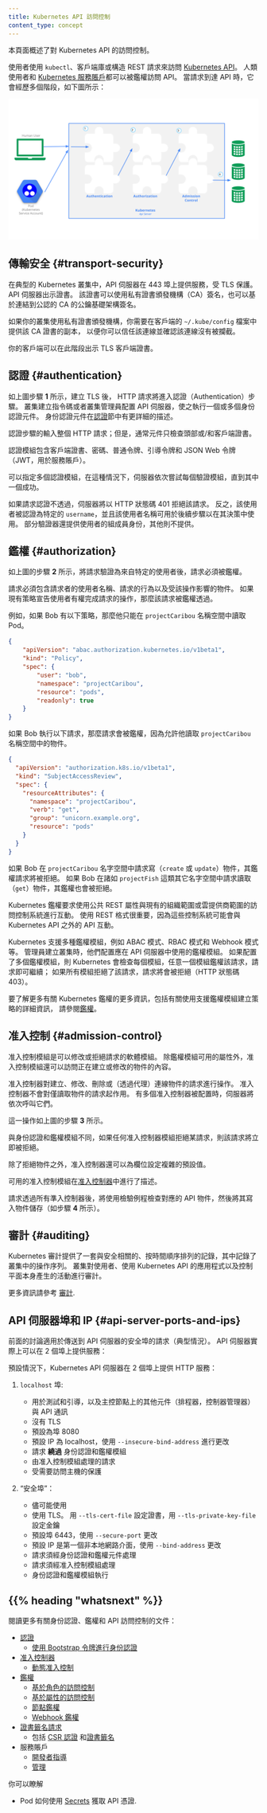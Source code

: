 ```yaml
---
title: Kubernetes API 訪問控制
content_type: concept
---
```

<!--
---
reviewers:
- erictune
- lavalamp
title: Controlling Access to the Kubernetes API
content_type: concept
---
-->

<!-- overview -->

<!--
This page provides an overview of controlling access to the Kubernetes API.
-->
本頁面概述了對 Kubernetes API 的訪問控制。

<!-- body -->
<!--
Users access the [Kubernetes API](/docs/concepts/overview/kubernetes-api/) using `kubectl`,
client libraries, or by making REST requests.  Both human users and
[Kubernetes service accounts](/docs/tasks/configure-pod-container/configure-service-account/) can be
authorized for API access.
When a request reaches the API, it goes through several stages, illustrated in the
following diagram:
-->
使用者使用 `kubectl`、客戶端庫或構造 REST 請求來訪問 [Kubernetes API](/zh-cn/docs/concepts/overview/kubernetes-api/)。
人類使用者和 [Kubernetes 服務賬戶](/zh-cn/docs/tasks/configure-pod-container/configure-service-account/)都可以被鑑權訪問 API。
當請求到達 API 時，它會經歷多個階段，如下圖所示：

![Kubernetes API 請求處理步驟示意圖](/images/docs/admin/access-control-overview.svg)

<!-- ## Transport security -->
## 傳輸安全 {#transport-security}

<!--
In a typical Kubernetes cluster, the API serves on port 443, protected by TLS.
The API server presents a certificate. This certificate may be signed using
a private certificate authority (CA), or based on a public key infrastructure linked
to a generally recognized CA.
-->
在典型的 Kubernetes 叢集中，API 伺服器在 443 埠上提供服務，受 TLS 保護。
API 伺服器出示證書。
該證書可以使用私有證書頒發機構（CA）簽名，也可以基於連結到公認的 CA 的公鑰基礎架構簽名。

<!--
If your cluster uses a private certificate authority, you need a copy of that CA
certificate configured into your `~/.kube/config` on the client, so that you can
trust the connection and be confident it was not intercepted.

Your client can present a TLS client certificate at this stage.
-->
如果你的叢集使用私有證書頒發機構，你需要在客戶端的 `~/.kube/config` 檔案中提供該 CA 證書的副本，
以便你可以信任該連線並確認該連線沒有被攔截。

你的客戶端可以在此階段出示 TLS 客戶端證書。

<!-- ## Authentication -->
## 認證 {#authentication}

<!--
Once TLS is established, the HTTP request moves to the Authentication step.
This is shown as step **1** in the diagram.
The cluster creation script or cluster admin configures the API server to run
one or more Authenticator modules.
Authenticators are described in more detail in
[Authentication](/docs/reference/access-authn-authz/authentication/).
-->
如上圖步驟 **1** 所示，建立 TLS 後， HTTP 請求將進入認證（Authentication）步驟。
叢集建立指令碼或者叢集管理員配置 API 伺服器，使之執行一個或多個身份認證元件。
身份認證元件在[認證](/zh-cn/docs/reference/access-authn-authz/authentication/)節中有更詳細的描述。

<!--
The input to the authentication step is the entire HTTP request; however, it typically
examines the headers and/or client certificate.

Authentication modules include client certificates, password, and plain tokens,
bootstrap tokens, and JSON Web Tokens (used for service accounts).

Multiple authentication modules can be specified, in which case each one is tried in sequence,
until one of them succeeds.
-->
認證步驟的輸入整個 HTTP 請求；但是，通常元件只檢查頭部或/和客戶端證書。

認證模組包含客戶端證書、密碼、普通令牌、引導令牌和 JSON Web 令牌（JWT，用於服務賬戶）。

可以指定多個認證模組，在這種情況下，伺服器依次嘗試每個驗證模組，直到其中一個成功。

<!--
If the request cannot be authenticated, it is rejected with HTTP status code 401.
Otherwise, the user is authenticated as a specific `username`, and the user name
is available to subsequent steps to use in their decisions.  Some authenticators
also provide the group memberships of the user, while other authenticators
do not.

While Kubernetes uses usernames for access control decisions and in request logging,
it does not have a `User` object nor does it store usernames or other information about
users in its API.
-->
如果請求認證不透過，伺服器將以 HTTP 狀態碼 401 拒絕該請求。
反之，該使用者被認證為特定的 `username`，並且該使用者名稱可用於後續步驟以在其決策中使用。
部分驗證器還提供使用者的組成員身份，其他則不提供。

<!-- ## Authorization -->
## 鑑權 {#authorization}

<!--
After the request is authenticated as coming from a specific user, the request must be authorized. This is shown as step **2** in the diagram.

A request must include the username of the requester, the requested action, and the object affected by the action. The request is authorized if an existing policy declares that the user has permissions to complete the requested action.

For example, if Bob has the policy below, then he can read pods only in the namespace `projectCaribou`:
-->
如上圖的步驟 **2** 所示，將請求驗證為來自特定的使用者後，請求必須被鑑權。

請求必須包含請求者的使用者名稱、請求的行為以及受該操作影響的物件。
如果現有策略宣告使用者有權完成請求的操作，那麼該請求被鑑權透過。

例如，如果 Bob 有以下策略，那麼他只能在 `projectCaribou` 名稱空間中讀取 Pod。

```json
{
    "apiVersion": "abac.authorization.kubernetes.io/v1beta1",
    "kind": "Policy",
    "spec": {
        "user": "bob",
        "namespace": "projectCaribou",
        "resource": "pods",
        "readonly": true
    }
}
```
<!--
If Bob makes the following request, the request is authorized because he is allowed to read objects in the `projectCaribou` namespace:
-->
如果 Bob 執行以下請求，那麼請求會被鑑權，因為允許他讀取 `projectCaribou` 名稱空間中的物件。

```json
{
  "apiVersion": "authorization.k8s.io/v1beta1",
  "kind": "SubjectAccessReview",
  "spec": {
    "resourceAttributes": {
      "namespace": "projectCaribou",
      "verb": "get",
      "group": "unicorn.example.org",
      "resource": "pods"
    }
  }
}
```
<!--
If Bob makes a request to write (`create` or `update`) to the objects in the `projectCaribou` namespace, his authorization is denied.
If Bob makes a request to read (`get`) objects in a different namespace such as `projectFish`, then his authorization is denied.

Kubernetes authorization requires that you use common REST attributes to interact with existing organization-wide or cloud-provider-wide access control systems.
It is important to use REST formatting because these control systems might interact with other APIs besides the Kubernetes API.
-->
如果 Bob 在 `projectCaribou` 名字空間中請求寫（`create` 或 `update`）物件，其鑑權請求將被拒絕。
如果 Bob 在諸如 `projectFish` 這類其它名字空間中請求讀取（`get`）物件，其鑑權也會被拒絕。

Kubernetes 鑑權要求使用公共 REST 屬性與現有的組織範圍或雲提供商範圍的訪問控制系統進行互動。
使用 REST 格式很重要，因為這些控制系統可能會與 Kubernetes API 之外的 API 互動。

<!--
Kubernetes supports multiple authorization modules, such as ABAC mode, RBAC Mode, and Webhook mode.
When an administrator creates a cluster, they configure the authorization modules that should be used in the API server.
If more than one authorization modules are configured, Kubernetes checks each module,
and if any module authorizes the request, then the request can proceed.
If all of the modules deny the request, then the request is denied (HTTP status code 403).

To learn more about Kubernetes authorization, including details about creating policies using the supported authorization modules,
see [Authorization](/docs/reference/access-authn-authz/authorization/).
-->
Kubernetes 支援多種鑑權模組，例如 ABAC 模式、RBAC 模式和 Webhook 模式等。
管理員建立叢集時，他們配置應在 API 伺服器中使用的鑑權模組。
如果配置了多個鑑權模組，則 Kubernetes 會檢查每個模組，任意一個模組鑑權該請求，請求即可繼續；
如果所有模組拒絕了該請求，請求將會被拒絕（HTTP 狀態碼 403）。

要了解更多有關 Kubernetes 鑑權的更多資訊，包括有關使用支援鑑權模組建立策略的詳細資訊，
請參閱[鑑權](/zh-cn/docs/reference/access-authn-authz/authorization/)。

<!-- ## Admission control -->
## 准入控制 {#admission-control}

<!--
Admission Control modules are software modules that can modify or reject requests.
In addition to the attributes available to Authorization modules, Admission
Control modules can access the contents of the object that is being created or modified.

Admission controllers act on requests that create, modify, delete, or connect to (proxy) an object.
Admission controllers do not act on requests that merely read objects.
When multiple admission controllers are configured, they are called in order.
-->
准入控制模組是可以修改或拒絕請求的軟體模組。
除鑑權模組可用的屬性外，准入控制模組還可以訪問正在建立或修改的物件的內容。

准入控制器對建立、修改、刪除或（透過代理）連線物件的請求進行操作。
准入控制器不會對僅讀取物件的請求起作用。
有多個准入控制器被配置時，伺服器將依次呼叫它們。

<!--
This is shown as step **3** in the diagram.

Unlike Authentication and Authorization modules, if any admission controller module
rejects, then the request is immediately rejected.

In addition to rejecting objects, admission controllers can also set complex defaults for
fields.

The available Admission Control modules are described in [Admission Controllers](/docs/reference/access-authn-authz/admission-controllers/).

Once a request passes all admission controllers, it is validated using the validation routines
for the corresponding API object, and then written to the object store (shown as step **4**).
-->
這一操作如上圖的步驟 **3** 所示。

與身份認證和鑑權模組不同，如果任何准入控制器模組拒絕某請求，則該請求將立即被拒絕。

除了拒絕物件之外，准入控制器還可以為欄位設定複雜的預設值。

可用的准入控制模組在[准入控制器](/zh-cn/docs/reference/access-authn-authz/admission-controllers/)中進行了描述。

請求透過所有準入控制器後，將使用檢驗例程檢查對應的 API 物件，然後將其寫入物件儲存（如步驟 **4** 所示）。

<!--
## Auditing

Kubernetes auditing provides a security-relevant, chronological set of records documenting the sequence of actions in a cluster.
The cluster audits the activities generated by users, by applications that use the Kubernetes API, and by the control plane itself.

For more information, see [Auditing](/docs/tasks/debug/debug-cluster/audit/).
-->

## 審計 {#auditing}

Kubernetes 審計提供了一套與安全相關的、按時間順序排列的記錄，其中記錄了叢集中的操作序列。
叢集對使用者、使用 Kubernetes API 的應用程式以及控制平面本身產生的活動進行審計。

更多資訊請參考 [審計](/zh-cn/docs/tasks/debug/debug-cluster/audit/).

<!-- ## API server ports and IPs -->
## API 伺服器埠和 IP {#api-server-ports-and-ips}

<!--
The previous discussion applies to requests sent to the secure port of the API server
(the typical case).  The API server can actually serve on 2 ports:

By default, the Kubernetes API server serves HTTP on 2 ports:
-->
前面的討論適用於傳送到 API 伺服器的安全埠的請求（典型情況）。 API 伺服器實際上可以在 2 個埠上提供服務：

預設情況下，Kubernetes API 伺服器在 2 個埠上提供 HTTP 服務：

<!--
  1. `localhost` port:

      - is intended for testing and bootstrap, and for other components of the master node
        (scheduler, controller-manager) to talk to the API
      - no TLS
      - default is port 8080
      - default IP is localhost, change with `--insecure-bind-address` flag.
      - request **bypasses** authentication and authorization modules.
      - request handled by admission control module(s).
      - protected by need to have host access

  2. “Secure port”:

      - use whenever possible
      - uses TLS.  Set cert with `--tls-cert-file` and key with `--tls-private-key-file` flag.
      - default is port 6443, change with `--secure-port` flag.
      - default IP is first non-localhost network interface, change with `--bind-address` flag.
      - request handled by authentication and authorization modules.
      - request handled by admission control module(s).
      - authentication and authorization modules run.
 -->
  1. `localhost` 埠:

      - 用於測試和引導，以及主控節點上的其他元件（排程器，控制器管理器）與 API 通訊
      - 沒有 TLS
      - 預設為埠 8080
      - 預設 IP 為 localhost，使用 `--insecure-bind-address` 進行更改
      - 請求 **繞過** 身份認證和鑑權模組
      - 由准入控制模組處理的請求
      - 受需要訪問主機的保護

  2. “安全埠”：

      - 儘可能使用
      - 使用 TLS。 用 `--tls-cert-file` 設定證書，用 `--tls-private-key-file` 設定金鑰
      - 預設埠 6443，使用 `--secure-port` 更改
      - 預設 IP 是第一個非本地網路介面，使用 `--bind-address` 更改
      - 請求須經身份認證和鑑權元件處理
      - 請求須經准入控制模組處理
      - 身份認證和鑑權模組執行


## {{% heading "whatsnext" %}}

<!--
Read more documentation on authentication, authorization and API access control:

- [Authenticating](/docs/reference/access-authn-authz/authentication/)
   - [Authenticating with Bootstrap Tokens](/docs/reference/access-authn-authz/bootstrap-tokens/)
- [Admission Controllers](/docs/reference/access-authn-authz/admission-controllers/)
   - [Dynamic Admission Control](/docs/reference/access-authn-authz/extensible-admission-controllers/)
- [Authorization](/docs/reference/access-authn-authz/authorization/)
   - [Role Based Access Control](/docs/reference/access-authn-authz/rbac/)
   - [Attribute Based Access Control](/docs/reference/access-authn-authz/abac/)
   - [Node Authorization](/docs/reference/access-authn-authz/node/)
   - [Webhook Authorization](/docs/reference/access-authn-authz/webhook/)
- [Certificate Signing Requests](/docs/reference/access-authn-authz/certificate-signing-requests/)
   - including [CSR approval](/docs/reference/access-authn-authz/certificate-signing-requests/#approval-rejection)
     and [certificate signing](/docs/reference/access-authn-authz/certificate-signing-requests/#signing)
- Service accounts
  - [Developer guide](/docs/tasks/configure-pod-container/configure-service-account/)
  - [Administration](/docs/reference/access-authn-authz/service-accounts-admin/)

You can learn about:
- how Pods can use
  [Secrets](/docs/concepts/configuration/secret/#service-accounts-automatically-create-and-attach-secrets-with-api-credentials)
  to obtain API credentials.
-->
閱讀更多有關身份認證、鑑權和 API 訪問控制的文件：

- [認證](/zh-cn/docs/reference/access-authn-authz/authentication/)
   - [使用 Bootstrap 令牌進行身份認證](/zh-cn/docs/reference/access-authn-authz/bootstrap-tokens/)
- [准入控制器](/zh-cn/docs/reference/access-authn-authz/admission-controllers/)
   - [動態准入控制](/zh-cn/docs/reference/access-authn-authz/extensible-admission-controllers/)
- [鑑權](/zh-cn/docs/reference/access-authn-authz/authorization/)
   - [基於角色的訪問控制](/zh-cn/docs/reference/access-authn-authz/rbac/)
   - [基於屬性的訪問控制](/zh-cn/docs/reference/access-authn-authz/abac/)
   - [節點鑑權](/zh-cn/docs/reference/access-authn-authz/node/)
   - [Webhook 鑑權](/zh-cn/docs/reference/access-authn-authz/webhook/)
- [證書籤名請求](/zh-cn/docs/reference/access-authn-authz/certificate-signing-requests/)
   - 包括 [CSR 認證](/zh-cn/docs/reference/access-authn-authz/certificate-signing-requests/#approval-rejection)
     和[證書籤名](/zh-cn/docs/reference/access-authn-authz/certificate-signing-requests/#signing)
- 服務賬戶
  - [開發者指導](/zh-cn/docs/tasks/configure-pod-container/configure-service-account/)
  - [管理](/zh-cn/docs/reference/access-authn-authz/service-accounts-admin/)

你可以瞭解
- Pod 如何使用
  [Secrets](/zh-cn/docs/concepts/configuration/secret/#service-accounts-automatically-create-and-attach-secrets-with-api-credentials)
  獲取 API 憑證.
